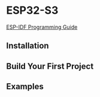 # ESP32-S3

[ESP-IDF Programming Guide](https://docs.espressif.com/projects/esp-idf/en/v5.0.2/esp32s3/index.html)

## Installation

## Build Your First Project

## Examples